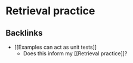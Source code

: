 # Retrieval practice

## Backlinks
* [[Examples can act as unit tests]]
	* Does this inform my [[Retrieval practice]]?

<!-- {BearID:CF102DF4-3EA8-43E0-A6D4-A958E526C8B6-13809-000004769250EE90} -->
